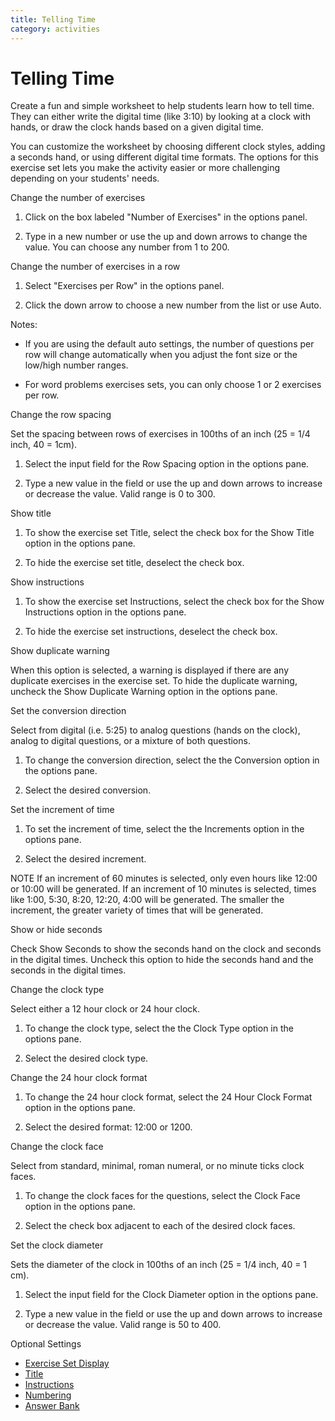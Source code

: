 ```yaml
---
title: Telling Time
category: activities
---
```


# Telling Time

Create a fun and simple worksheet to help students learn how to tell time. They can either write the digital time (like 3:10) by looking at a clock with hands, or draw the clock hands based on a given digital time.

You can customize the worksheet by choosing different clock styles, adding a seconds hand, or using different digital time formats. The options for this exercise set lets you make the activity easier or more challenging depending on your students' needs.

Change the number of exercises

1. Click on the box labeled "Number of Exercises" in the options panel.

2. Type in a new number or use the up and down arrows to change the value. You can choose any number from 1 to 200.

Change the number of exercises in a row

1. Select "Exercises per Row" in the options panel.

2. Click the down arrow to choose a new number from the list or use Auto.

Notes:

- If you are using the default auto settings, the number of questions per row will change automatically when you adjust the font size or the low/high number ranges.

- For word problems exercises sets, you can only choose 1 or 2 exercises per row.

Change the row spacing

Set the spacing between rows of exercises in 100ths of an inch (25 = 1/4 inch, 40 = 1cm).

1. Select the input field for the Row Spacing option in the options pane.

2. Type a new value in the field or use the up and down arrows to increase or decrease the value. Valid range is 0 to 300.

Show title

1. To show the exercise set Title, select the check box for the Show Title option in the options pane.

2. To hide the exercise set title, deselect the check box.

Show instructions

1. To show the exercise set Instructions, select the check box for the Show Instructions option in the options pane.

2. To hide the exercise set instructions, deselect the check box.

Show duplicate warning

When this option is selected, a warning is displayed if there are any duplicate exercises in the exercise set. To hide the duplicate warning, uncheck the Show Duplicate Warning option in the options pane.

Set the conversion direction

Select from digital (i.e. 5:25) to analog questions (hands on the clock), analog to digital questions, or a mixture of both questions.

1. To change the conversion direction, select the the Conversion option in the options pane.

2. Select the desired conversion.

Set the increment of time

1. To set the increment of time, select the the Increments option in the options pane.

2. Select the desired increment.

NOTE If an increment of 60 minutes is selected, only even hours like 12:00 or 10:00 will be generated. If an increment of 10 minutes is selected, times like 1:00, 5:30, 8:20, 12:20, 4:00 will be generated. The smaller the increment, the greater variety of times that will be generated.

Show or hide seconds

Check Show Seconds to show the seconds hand on the clock and seconds in the digital times. Uncheck this option to hide the seconds hand and the seconds in the digital times.

Change the clock type

Select either a 12 hour clock or 24 hour clock.

1. To change the clock type, select the the Clock Type option in the options pane.

2. Select the desired clock type.

Change the 24 hour clock format

1. To change the 24 hour clock format, select the 24 Hour Clock Format option in the options pane.

2. Select the desired format: 12:00 or 1200.

Change the clock face

Select from standard, minimal, roman numeral, or no minute ticks clock faces.

1. To change the clock faces for the questions, select the Clock Face option in the options pane.

2. Select the check box adjacent to each of the desired clock faces.

Set the clock diameter

Sets the diameter of the clock in 100ths of an inch (25 = 1/4 inch, 40 = 1 cm).

1. Select the input field for the Clock Diameter option in the options pane.

2. Type a new value in the field or use the up and down arrows to increase or decrease the value. Valid range is 50 to 400.

Optional Settings

- [Exercise Set Display](../../options/exercise-set-display-options.md)
- [Title](../../options/title-display-options.md)
- [Instructions](../../options/instructions-display-options.md)
- [Numbering](../../options/numbering-display-options.md)
- [Answer Bank](../../options/answer-bank-display-options.md)